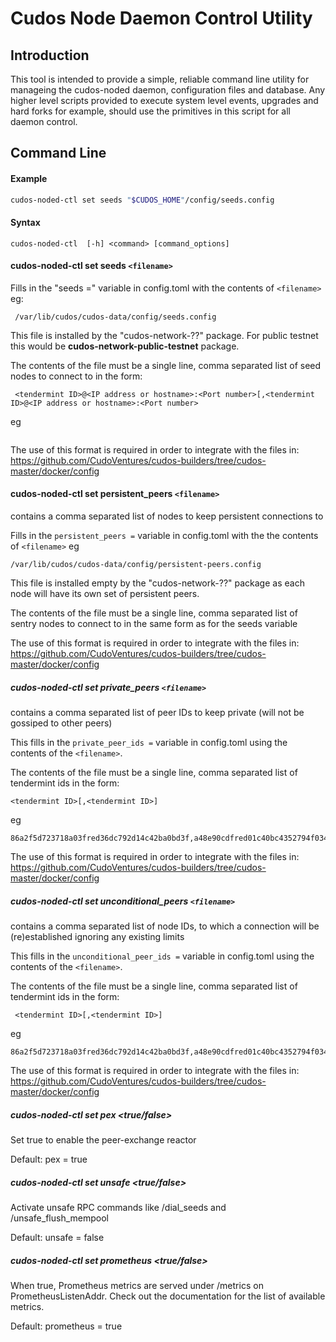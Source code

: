 # Cudos Node Daemon Control Utility

## Introduction
This tool is intended to provide a simple, reliable command line utility for
manageing the cudos-noded daemon, configuration files and database. Any higher
level scripts provided to execute system level events, upgrades and hard forks
for example, should use the primitives in this script for all daemon control.

## Command Line

#### Example

```bash
cudos-noded-ctl set seeds "$CUDOS_HOME"/config/seeds.config
```

#### Syntax

```
cudos-noded-ctl  [-h] <command> [command_options]
```

#### cudos-noded-ctl set seeds `<filename>`

Fills in the "seeds =" variable in config.toml with the contents of `<filename>` eg:

```
 /var/lib/cudos/cudos-data/config/seeds.config
 ```

This file is installed by the "cudos-network-??" package. For public testnet this would be **cudos-network-public-testnet** package.

The contents of the file must be a single line, comma separated list of seed nodes to connect to in the form:

```
 <tendermint ID>@<IP address or hostname>:<Port number>[,<tendermint ID>@<IP address or hostname>:<Port number>
```

 eg
 
``` 86a2f5d723718a030ee4fred792d14c42ba0bd3f@34.67.137.129:26656,a48e90ce5fred1c40bc4352794f034880c2f2041@34.102.114.30:26656,fred129f120fd1de3e9d60d2bd376ae96af325dd@34.141.129.16:26656
```

The use of this format is required in order to integrate with the files in: https://github.com/CudoVentures/cudos-builders/tree/cudos-master/docker/config

#### cudos-noded-ctl set persistent_peers `<filename>`

<filename> contains a comma separated list of nodes to keep persistent connections to

Fills in the ```persistent_peers =``` variable in config.toml with the the contents of `<filename>` eg

```
/var/lib/cudos/cudos-data/config/persistent-peers.config
```

This file is installed empty by the "cudos-network-??" package as each node will have its own set of persistent peers.

The contents of the file must be a single line, comma separated list of sentry nodes to connect to in the same form as for the seeds variable

The use of this format is required in order to integrate with the files in: https://github.com/CudoVentures/cudos-builders/tree/cudos-master/docker/config

##### cudos-noded-ctl set private_peers `<filename>`

<filename> contains a comma separated list of peer IDs to keep private (will not be gossiped to other peers)

This fills in the ```private_peer_ids =``` variable in config.toml using the contents of the `<filename>`.

The contents of the file must be a single line, comma separated list of tendermint ids in the form:

```
<tendermint ID>[,<tendermint ID>]
```

 eg
 
```
86a2f5d723718a03fred36dc792d14c42ba0bd3f,a48e90cdfred01c40bc4352794f034880c2f2041,f93e129f120fd1de3fred0d2bd376ae96af325dd
```

The use of this format is required in order to integrate with the files in: https://github.com/CudoVentures/cudos-builders/tree/cudos-master/docker/config

##### cudos-noded-ctl set unconditional_peers `<filename>`

<filename> contains a comma separated list of node IDs, to which a connection will be (re)established ignoring any existing limits

This fills in the ```unconditional_peer_ids =``` variable in config.toml using the contents of the `<filename>`.

The contents of the file must be a single line, comma separated list of tendermint ids in the form:

```
 <tendermint ID>[,<tendermint ID>]
```

 eg
 
```
86a2f5d723718a03fred36dc792d14c42ba0bd3f,a48e90cdfred01c40bc4352794f034880c2f2041,f93e129f120fd1de3fred0d2bd376ae96af325dd
```

The use of this format is required in order to integrate with the files in: https://github.com/CudoVentures/cudos-builders/tree/cudos-master/docker/config

##### cudos-noded-ctl set pex <true/false>

Set true to enable the peer-exchange reactor

Default: pex = true

##### cudos-noded-ctl set unsafe <true/false>

Activate unsafe RPC commands like /dial_seeds and /unsafe_flush_mempool

Default: unsafe = false

##### cudos-noded-ctl set prometheus <true/false>

When true, Prometheus metrics are served under /metrics on PrometheusListenAddr.
Check out the documentation for the list of available metrics.

Default: prometheus = true

